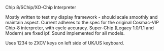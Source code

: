 Chip 8/SChip/XO-Chip Interpreter

Mostly written to test my display framework - should scale smoothly and maintain aspect.
Current adheres to the spec for the original Cosmac-VIP Chip-8 interpreter, with cycle accuracy. 
Super-Chip (Legacy 1.0/1.1 and Modern) are fixed ipf.
Sound implemented for all models.

Uses 1234 to ZXCV keys on left side of UK/US keyboard.
